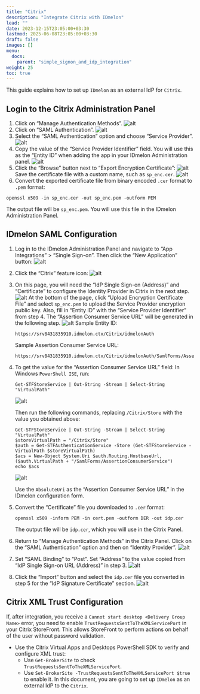 ```yaml
---
title: "Citrix"
description: "Integrate Citrix with IDmelon"
lead: ""
date: 2023-12-15T23:05:00+03:30
lastmod: 2025-06-08T23:05:00+03:30
draft: false
images: []
menu:
  docs:
    parent: "simple_signon_and_idp_integration"
weight: 25
toc: true
---
```

This guide explains how to set up `IDmelon` as an external IdP for `Citrix`.

## Login to the Citrix Administration Panel

1. Click on “Manage Authentication Methods”.
  ![alt](/images/vendor/sso/citrix/citrix_SP_01.png)
2. Click on “SAML Authentication”.
  ![alt](/images/vendor/sso/citrix/citrix_SP_02.png)
3. Select the “SAML Authentication” option and choose “Service Provider”.
  ![alt](/images/vendor/sso/citrix/citrix_SP_03.png)
4. Copy the value of the “Service Provider Identifier” field. You will use this as the “Entity ID” when adding the app in your IDmelon Administration panel.
  ![alt](/images/vendor/sso/citrix/citrix_SP_04.png)
5. Click the “Browse” button next to “Export Encryption Certificate”:
  ![alt](/images/vendor/sso/citrix/citrix_SP_05.png)
  Save the certificate file with a custom name, such as `sp_enc.cer`.
  ![alt](/images/vendor/sso/citrix/citrix_SP_06.png)
6. Convert the exported certificate file from binary encoded `.cer` format to `.pem` format:

  ```shell
  openssl x509 -in sp_enc.cer -out sp_enc.pem -outform PEM
  ```

  The output file will be `sp_enc.pem`. You will use this file in the IDmelon Administration Panel.

## IDmelon SAML Configuration

1. Log in to the IDmelon Administration Panel and navigate to “App Integrations” > “Single Sign-on”. Then click the “New Application” button:
  ![alt](/images/vendor/sso/citrix/citrix_IDP_01.png)
2. Click the “Citrix” feature icon:
  ![alt](/images/vendor/sso/citrix/citrix_IDP_02.png)
3. On this page, you will need the “IdP Single Sign-on (Address)” and “Certificate” to configure the Identity Provider in Citrix in the next step.
  ![alt](/images/vendor/sso/citrix/citrix_IDP_03.png)
  At the bottom of the page, click “Upload Encryption Certificate File” and select `sp_enc.pem` to upload the Service Provider encryption public key. Also, fill in “Entity ID” with the “Service Provider Identifier” from step 4. The “Assertion Consumer Service URL” will be generated in the following step.
  ![alt](/images/vendor/sso/citrix/citrix_IDP_04.png)
    Sample Entity ID:

    ```
    https://srv8431835910.idmelon.ctx/Citrix/idmelonAuth
    ```

    Sample Assertion Consumer Service URL:

    ```
    https://srv8431835910.idmelon.ctx/Citrix/idmelonAuth/SamlForms/AssertionConsumerService
    ```
  
  4. To get the value for the “Assertion Consumer Service URL” field:
    In Windows `PowerShell ISE`, run:
    
      ```shell
      Get-STFStoreService | Out-String -Stream | Select-String "VirtualPath"
      ```
      ![alt](/images/vendor/sso/citrix/citrix_SP_07.png)
      
      Then run the following commands, replacing `/Citrix/Store` with the value you obtained above:
      
      ```shell
      Get-STFStoreService | Out-String -Stream | Select-String "VirtualPath"
      $storeVirtualPath = "/Citrix/Store"
      $auth = Get-STFAuthenticationService -Store (Get-STFStoreService -VirtualPath $storeVirtualPath)
      $acs = New-Object System.Uri $auth.Routing.HostbaseUrl, ($auth.VirtualPath + "/SamlForms/AssertionConsumerService")
      echo $acs
      ```

      ![alt](/images/vendor/sso/citrix/citrix_SP_08.png)

      Use the `AbsoluteUri` as the “Assertion Consumer Service URL” in the IDmelon configuration form.

5. Convert the “Certificate” file you downloaded to `.cer` format:

      ```shell
      openssl x509 -inform PEM -in cert.pem -outform DER -out idp.cer
      ```

    The output file will be `idp.cer`, which you will use in the Citrix Panel.

6. Return to “Manage Authentication Methods” in the Citrix Panel. Click on the “SAML Authentication” option and then on “Identity Provider”.
  ![alt](/images/vendor/sso/citrix/citrix_SP_09.png)
7. Set “SAML Binding” to “Post”.
  Set “Address” to the value copied from “IdP Single Sign-on URL (Address)” in step 3.
  ![alt](/images/vendor/sso/citrix/citrix_SP_10.png)
8. Click the “Import” button and select the `idp.cer` file you converted in step 5 for the “IdP Signature Certificate” section.
  ![alt](/images/vendor/sso/citrix/citrix_SP_11.png)

## Citrix XML Trust Configuration

If, after integration, you receive a `Cannot start desktop <Delivery Group Name>` error, you need to enable `TrustRequestsSentToTheXMLServicePort` in your Citrix StoreFront. This allows StoreFront to perform actions on behalf of the user without password validation.

- Use the Citrix Virtual Apps and Desktops PowerShell SDK to verify and configure XML trust:
  - Use `Get-BrokerSite` to check `TrustRequestsSentToTheXMLServicePort`.
  - Use `Set-BrokerSite -TrustRequestsSentToTheXMLServicePort $true` to enable it.
In this document, you are going to set up `IDmelon` as an external IdP to the `Citrix`.